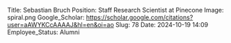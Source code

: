 Title: Sebastian Bruch
Position: Staff Research Scientist at Pinecone
Image: spiral.png
Google_Scholar: https://scholar.google.com/citations?user=aAWYKCcAAAAJ&hl=en&oi=ao
Slug: 78
Date: 2024-10-19 14:09
Employee_Status: Alumni
